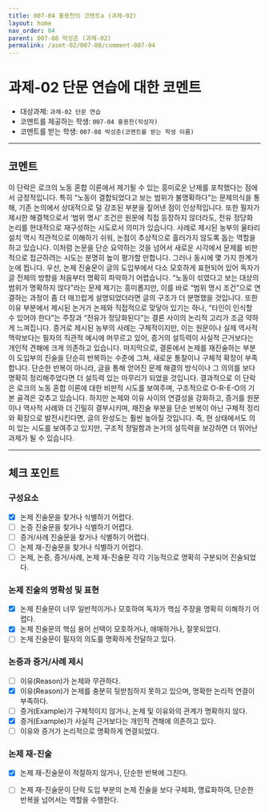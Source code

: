 ```yaml
---
title: 007-04 홍용찬의 코멘트a (과제-02) 
layout: home
nav_order: 04
parent: 007-08 박성준 (과제-02)
permalink: /asmt-02/007-08/comment-007-04
---
```


# 과제-02 단문 연습에 대한 코멘트

- 대상과제: `과제-02 단문 연습`
- 코멘트를 제공하는 학생: `007-04 홍용찬(작성자)` 
- 코멘트를 받는 학생: `007-08 박성준(코멘트를 받는 학생 이름)` 

---

## 코멘트

이 단락은 로크의 노동 혼합 이론에서 제기될 수 있는 흥미로운 난제를 포착했다는 점에서 긍정적입니다. 특히 “노동이 결합되었다고 보는 범위가 불명확하다”는 문제의식을 통해, 기존 논의에서 상대적으로 덜 강조된 부분을 짚어낸 점이 인상적입니다. 또한 필자가 제시한 해결책으로서 ‘범위 명시’ 조건은 원문에 직접 등장하지 않더라도, 전유 정당화 논리를 현대적으로 재구성하는 시도로서 의미가 있습니다. 사례로 제시된 농부의 울타리 설치 역시 직관적으로 이해하기 쉬워, 논점이 추상적으로 흘러가지 않도록 돕는 역할을 하고 있습니다. 이처럼 논문을 단순 요약하는 것을 넘어서 새로운 시각에서 문제를 비판적으로 접근하려는 시도는 분명히 높이 평가할 만합니다.
그러나 동시에 몇 가지 한계가 눈에 띕니다. 우선, 논제 진술문이 글의 도입부에서 다소 모호하게 표현되어 있어 독자가 글 전체의 방향을 처음부터 명확히 파악하기 어렵습니다. “노동이 섞였다고 보는 대상의 범위가 명확하지 않다”라는 문제 제기는 흥미롭지만, 이를 바로 “범위 명시 조건”으로 연결하는 과정이 좀 더 매끄럽게 설명되었더라면 글의 구조가 더 분명했을 것입니다. 또한 이유 부분에서 제시된 논거가 논제와 직접적으로 맞닿아 있기는 하나, “타인이 인식할 수 있어야 한다”는 주장과 “전유가 정당화된다”는 결론 사이의 논리적 고리가 조금 약하게 느껴집니다. 증거로 제시된 농부의 사례는 구체적이지만, 이는 원문이나 실제 역사적 맥락보다는 필자의 직관적 예시에 머무르고 있어, 증거의 설득력이 사실적 근거보다는 개인적 견해에 크게 의존하고 있습니다. 마지막으로, 결론에서 논제를 재진술하는 부분이 도입부의 진술을 단순히 반복하는 수준에 그쳐, 새로운 통찰이나 구체적 확장이 부족합니다. 단순한 반복이 아니라, 글을 통해 얻어진 문제 해결의 방식이나 그 의의를 보다 명확히 정리해주었다면 더 설득력 있는 마무리가 되었을 것입니다.
결과적으로 이 단락은 로크의 노동 혼합 이론에 대한 비판적 시도를 보여주며, 구조적으로 O-R-E-O의 기본 골격은 갖추고 있습니다. 하지만 논제와 이유 사이의 연결성을 강화하고, 증거를 원문이나 역사적 사례와 더 긴밀히 결부시키며, 재진술 부분을 단순 반복이 아닌 구체적 정리와 확장으로 발전시킨다면, 글의 완성도는 훨씬 높아질 것입니다. 즉, 현 상태에서도 의미 있는 시도를 보여주고 있지만, 구조적 정밀함과 논거의 설득력을 보강하면 더 뛰어난 과제가 될 수 있습니다.

---

## 체크 포인트

### **구성요소**
- [x] 논제 진술문을 찾거나 식별하기 어렵다.
- [ ] 논증 진술문을 찾거나 식별하기 어렵다.
- [ ] 증거/사례 진술문을 찾거나 식별하기 어렵다.
- [ ] 논제 재-진술문을 찾거나 식별하기 어렵다.
- [ ] 논제, 논증, 증거/사례, 논제 재-진술문 각각 기능적으로 명확히 구분되어 진술되었다.

### **논제 진술의 명확성 및 표현**  
- [x] 논제 진술문이 너무 일반적이거나 모호하여 독자가 핵심 주장을 명확히 이해하기 어렵다.  
- [x] 논제 진술문의 핵심 용어 선택이 모호하거나, 애매하거나, 잘못되었다.  
- [ ] 논제 진술문이 필자의 의도를 명확하게 전달하고 있다.  

### **논증과 증거/사례 제시**  
- [ ] 이유(Reason)가 논제와 무관하다.
- [x] 이유(Reason)가 논제를 충분히 뒷받침하지 못하고 있으며, 명확한 논리적 연결이 부족하다.  
- [ ] 증거(Example)가 구체적이지 않거나, 논제 및 이유와의 관계가 명확하지 않다. 
- [x] 증거(Example)가 사실적 근거보다는 개인적 견해에 의존하고 있다.  
- [ ] 이유와 증거가 논리적으로 명확하게 연결되었다.  

### **논제 재-진술**  
- [x] 논제 재-진술문이 적절하지 않거나, 단순한 반복에 그친다.   
- [ ] 논제 재-진술문이 단락 도입 부분의 논제 진술을 보다 구체화, 명료화하여, 단순한 반복을 넘어서는 역할을 수행한다.  

